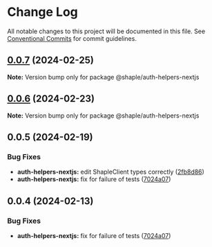# Change Log

All notable changes to this project will be documented in this file.
See [Conventional Commits](https://conventionalcommits.org) for commit guidelines.

## [0.0.7](https://github.com/1dennispark/shaple-js/compare/@shaple/auth-helpers-nextjs@0.0.6...@shaple/auth-helpers-nextjs@0.0.7) (2024-02-25)

**Note:** Version bump only for package @shaple/auth-helpers-nextjs





## [0.0.6](https://github.com/1dennispark/shaple-js/compare/@shaple/auth-helpers-nextjs@0.0.5...@shaple/auth-helpers-nextjs@0.0.6) (2024-02-23)

**Note:** Version bump only for package @shaple/auth-helpers-nextjs





## 0.0.5 (2024-02-19)


### Bug Fixes

* **auth-helpers-nextjs:** edit ShapleClient types correctly ([2fb8d86](https://github.com/1dennispark/shaple-js/commit/2fb8d8639950cc3a3ec4bacab5b95cfed91f8d9f))
* **auth-helpers-nextjs:** fix for failure of tests ([7024a07](https://github.com/1dennispark/shaple-js/commit/7024a07ac9efc003e81af633d2b534b544ca7b41))





## 0.0.4 (2024-02-13)


### Bug Fixes

* **auth-helpers-nextjs:** fix for failure of tests ([7024a07](https://github.com/1dennispark/shaple-js/commit/7024a07ac9efc003e81af633d2b534b544ca7b41))
